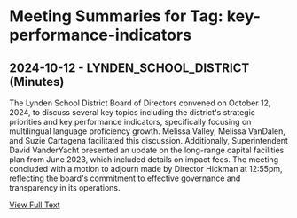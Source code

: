 # Meeting Summaries for Tag: key-performance-indicators

## 2024-10-12 - LYNDEN_SCHOOL_DISTRICT (Minutes)

The Lynden School District Board of Directors convened on October 12, 2024, to discuss several key topics including the district's strategic priorities and key performance indicators, specifically focusing on multilingual language proficiency growth. Melissa Valley, Melissa VanDalen, and Suzie Cartagena facilitated this discussion. Additionally, Superintendent David VanderYacht presented an update on the long-range capital facilities plan from June 2023, which included details on impact fees. The meeting concluded with a motion to adjourn made by Director Hickman at 12:55pm, reflecting the board's commitment to effective governance and transparency in its operations.

[View Full Text](https://raw.githubusercontent.com/VoronoiPerspectives/WashingtonStateSchoolBoardExplorer/refs/heads/main/data/countries/usa/states/wa/counties/whatcom/school_boards/lynden_school_district/2024/processed/2024-10-12-minutes.txt)

